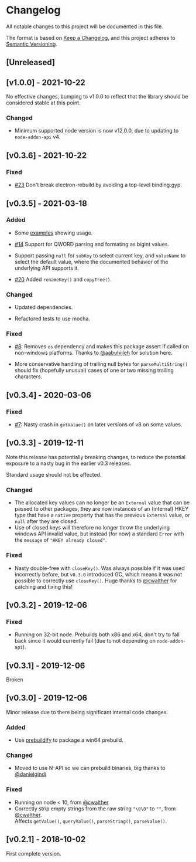 # Changelog

All notable changes to this project will be documented in this file.

The format is based on [Keep a Changelog](https://keepachangelog.com/en/1.0.0/),
and this project adheres to [Semantic Versioning](https://semver.org/spec/v2.0.0.html).

## [Unreleased]

## [v1.0.0] - 2021-10-22

No effective changes, bumping to v1.0.0 to reflect that the library should be considered stable at this point.

### Changed

- Minimum supported node version is now v12.0.0, due to updating to `node-addon-api` v4.

## [v0.3.6] - 2021-10-22

### Fixed

- [#23](https://github.com/simonbuchan/native-reg/issues/23) Don't break electron-rebuild by avoiding a top-level
  binding.gyp.

## [v0.3.5] - 2021-03-18

### Added

- Some [examples](examples) showing usage.

- [#14](https://github.com/simonbuchan/native-reg/issues/14) Support for QWORD parsing and formating as bigint values.

- Support passing `null` for `subKey` to select current key, and `valueName` to select the default value, where the
  documented behavior of the underlying API supports it.

- [#20](https://github.com/simonbuchan/native-reg/issues/20) Added `renameKey()` and `copyTree()`.

### Changed

- Updated dependencies.

- Refactored tests to use mocha.

### Fixed

- [#8](https://github.com/simonbuchan/native-reg/issues/8): Removes `os` dependency and makes this package
  assert if called on non-windows platforms. Thanks to [@aabuhijleh](https://github.com/aabuhijleh) for solution here.
  
- More conservative handling of trailing null bytes for `parseMultiString()` should fix (hopefully unusual) cases of
  one or two missing trailing characters.

## [v0.3.4] - 2020-03-06

### Fixed

- [#7](https://github.com/simonbuchan/native-reg/issues/7): Nasty crash in `getValue()` on later versions of v8 on some values.

## [v0.3.3] - 2019-12-11

Note this release has potentially breaking changes, to reduce the
potential exposure to a nasty bug in the earlier v0.3 releases.

Standard usage should not be affected.

### Changed
 
- The allocated key values can no longer be an `External` value
  that can be passed to other packages, they are now instances
  of an (internal) HKEY type that have a `native` property that
  has the previous `External` value, or `null` after they are closed.
- Use of closed keys will therefore no longer throw the underlying
  windows API invalid value, but instead (for now) a standard `Error`
  with the `message` of `"HKEY already closed"`.

### Fixed

- Nasty double-free with `closeKey()`. Was always possible if
  it was used incorrectly before, but `v0.3.0` introduced
  GC, which means it was not possible to correctly use
  `closeKey()`. Huge thanks to [@cwalther](https://github.com/cwalther)
  for catching and fixing this!

## [v0.3.2] - 2019-12-06

### Fixed

- Running on 32-bit node. Prebuilds both x86 and x64,
  don't try to fall back since it would currently fail
  (due to not depending on `node-addon-api`).

## [v0.3.1] - 2019-12-06

Broken

## [v0.3.0] - 2019-12-06

Minor release due to there being significant internal code changes.

### Added

- Use [prebuildify](https://github.com/prebuild/prebuildify) to
  package a win64 prebuild.

### Changed

- Moved to use N-API so we can prebuild binaries, big thanks to [@danielgindi](https://github.com/danielgindi)

### Fixed

- Running on node < 10, from [@cwalther](https://github.com/cwalther)
- Correctly strip empty strings from the raw string `"\0\0"` to `""`, from [@cwalther](https://github.com/cwalther).  
  Affects `getValue()`, `queryValue()`, `parseString()`, `parseValue()`.

## [v0.2.1] - 2018-10-02

First complete version.
